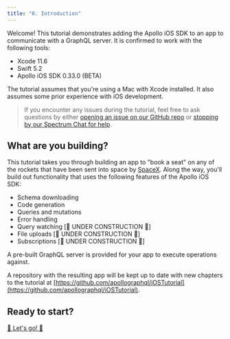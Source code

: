 ```yaml
---
title: "0. Introduction"
---
```


Welcome! This tutorial demonstrates adding the Apollo iOS SDK to an app to communicate with a GraphQL server. It is confirmed to work with the following tools:

- Xcode 11.6
- Swift 5.2
- Apollo iOS SDK 0.33.0 (BETA)

The tutorial assumes that you're using a Mac with Xcode installed. It also assumes some prior experience with iOS development.

> If you encounter any issues during the tutorial, feel free to ask questions by either [opening an issue on our GitHub repo](https://github.com/apollographql/apollo-ios/issues) or [stopping by our Spectrum Chat for help](https://spectrum.chat/apollo/apollo-ios).

## What are you building?

This tutorial takes you through building an app to "book a seat" on any of the rockets that have been sent into space by [SpaceX](https://www.spacex.com/). Along the way, you'll build out functionality that uses the following features of the Apollo iOS SDK:

* Schema downloading
* Code generation
* Queries and mutations
* Error handling
* Query watching [🚧 UNDER CONSTRUCTION 🚧]
* File uploads [🚧 UNDER CONSTRUCTION 🚧]
* Subscriptions [🚧 UNDER CONSTRUCTION 🚧]

A pre-built GraphQL server is provided for your app to execute operations against. 

A repository with the resulting app will be kept up to date with  new chapters to the tutorial at [https://github.com/apollographql/iOSTutorial](https://github.com/apollographql/iOSTutorial).

## Ready to start?

[🚀 Let's go! 🚀](./tutorial-create-project)

